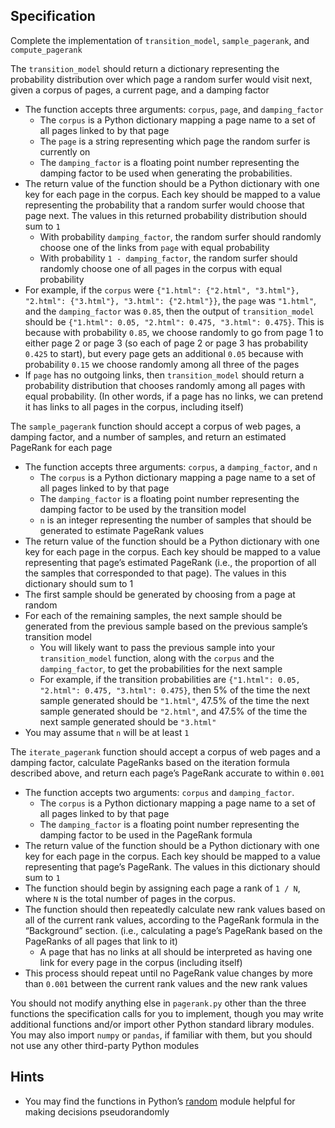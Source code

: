 ## Specification

Complete the implementation of `transition_model`, `sample_pagerank`, and `compute_pagerank`

The `transition_model` should return a dictionary representing the probability distribution over which page a random surfer would visit next, given a corpus of pages, a current page, and a damping factor

- The function accepts three arguments: `corpus`, `page`, and `damping_factor`
  - The `corpus` is a Python dictionary mapping a page name to a set of all pages linked to by that page
  - The `page` is a string representing which page the random surfer is currently on
  - The `damping_factor` is a floating point number representing the damping factor to be used when generating the probabilities.
- The return value of the function should be a Python dictionary with one key for each page in the corpus. Each key should be mapped to a value representing the probability that a random surfer would choose that page next. The values in this returned probability distribution should sum to `1`
  - With probability `damping_factor`, the random surfer should randomly choose one of the links from `page` with equal probability
  - With probability `1 - damping_factor`, the random surfer should randomly choose one of all pages in the corpus with equal probability
- For example, if the `corpus` were `{"1.html": {"2.html", "3.html"}, "2.html": {"3.html"}, "3.html": {"2.html"}}`, the `page` was `"1.html"`, and the `damping_factor` was `0.85`, then the output of `transition_model` should be `{"1.html": 0.05, "2.html": 0.475, "3.html": 0.475}`. This is because with probability `0.85`, we choose randomly to go from page 1 to either page 2 or page 3 (so each of page 2 or page 3 has probability `0.425` to start), but every page gets an additional `0.05` because with probability `0.15` we choose randomly among all three of the pages
- If `page` has no outgoing links, then `transition_model` should return a probability distribution that chooses randomly among all pages with equal probability. (In other words, if a page has no links, we can pretend it has links to all pages in the corpus, including itself)

The `sample_pagerank` function should accept a corpus of web pages, a damping factor, and a number of samples, and return an estimated PageRank for each page

- The function accepts three arguments: `corpus`, a `damping_factor`, and `n`
  - The `corpus` is a Python dictionary mapping a page name to a set of all pages linked to by that page
  - The `damping_factor` is a floating point number representing the damping factor to be used by the transition model
  - `n` is an integer representing the number of samples that should be generated to estimate PageRank values
- The return value of the function should be a Python dictionary with one key for each page in the corpus. Each key should be mapped to a value representing that page’s estimated PageRank (i.e., the proportion of all the samples that corresponded to that page). The values in this dictionary should sum to 1
- The first sample should be generated by choosing from a page at random
- For each of the remaining samples, the next sample should be generated from the previous sample based on the previous sample’s transition model
  - You will likely want to pass the previous sample into your `transition_model` function, along with the `corpus` and the `damping_factor`, to get the probabilities for the next sample
  - For example, if the transition probabilities are `{"1.html": 0.05, "2.html": 0.475, "3.html": 0.475}`, then 5% of the time the next sample generated should be `"1.html"`, 47.5% of the time the next sample generated should be `"2.html"`, and 47.5% of the time the next sample generated should be `"3.html"`
- You may assume that `n` will be at least `1`

The `iterate_pagerank` function should accept a corpus of web pages and a damping factor, calculate PageRanks based on the iteration formula described above, and return each page’s PageRank accurate to within `0.001`

- The function accepts two arguments: `corpus` and `damping_factor`.
  - The `corpus` is a Python dictionary mapping a page name to a set of all pages linked to by that page
  - The `damping_factor` is a floating point number representing the damping factor to be used in the PageRank formula
- The return value of the function should be a Python dictionary with one key for each page in the corpus. Each key should be mapped to a value representing that page’s PageRank. The values in this dictionary should sum to `1`
- The function should begin by assigning each page a rank of `1 / N`, where `N` is the total number of pages in the corpus.
- The function should then repeatedly calculate new rank values based on all of the current rank values, according to the PageRank formula in the “Background” section. (i.e., calculating a page’s PageRank based on the PageRanks of all pages that link to it)
  - A page that has no links at all should be interpreted as having one link for every page in the corpus (including itself)
- This process should repeat until no PageRank value changes by more than `0.001` between the current rank values and the new rank values

You should not modify anything else in `pagerank.py` other than the three functions the specification calls for you to implement, though you may write additional functions and/or import other Python standard library modules. You may also import `numpy` or `pandas`, if familiar with them, but you should not use any other third-party Python modules

## Hints

- You may find the functions in Python’s [random](https://docs.python.org/3/library/random.html) module helpful for making decisions pseudorandomly
